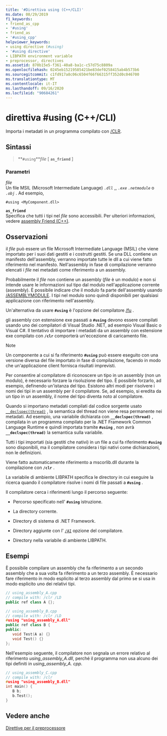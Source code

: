 ```yaml
---
title: '#Direttiva using (C++/CLI)'
ms.date: 08/29/2019
f1_keywords:
- friend_as_cpp
- '#using'
- friend_as
- '#using_cpp'
helpviewer_keywords:
- using directive (#using)
- '#using directive'
- LIBPATH environment variable
- preprocessor, directives
ms.assetid: 870b15e5-f361-40a8-ba1c-c57d75c8809a
ms.openlocfilehash: 0245eb15219585421be83def0258415ab4b573b6
ms.sourcegitcommit: c1fd917a8c06c6504f66f66315ff352d0c046700
ms.translationtype: MT
ms.contentlocale: it-IT
ms.lasthandoff: 09/16/2020
ms.locfileid: "90684261"
---
```

# <a name="using-directive-ccli"></a>direttiva #using (C++/CLI)

Importa i metadati in un programma compilato con [/CLR](../build/reference/clr-common-language-runtime-compilation.md).

## <a name="syntax"></a>Sintassi

> **`#using`***file* [ **`as_friend`** ]

### <a name="parameters"></a>Parametri

*file*\
Un file MSIL (Microsoft Intermediate Language) *`.dll`* ,, *`.exe`* *`.netmodule`* o *`.obj`* . Ad esempio,

`#using <MyComponent.dll>`

**`as_friend`**\
Specifica che tutti i tipi nel *file* sono accessibili. Per ulteriori informazioni, vedere [assembly Friend (C++)](../dotnet/friend-assemblies-cpp.md).

## <a name="remarks"></a>Osservazioni

il *file* può essere un file Microsoft Intermediate Language (MSIL) che viene importato per i suoi dati gestiti e i costrutti gestiti. Se una DLL contiene un manifesto dell'assembly, verranno importate tutte le dll a cui viene fatto riferimento nel manifesto. Nell'assembly in fase di compilazione verranno elencati i *file* nei metadati come riferimento a un assembly.

Probabilmente il *file* non contiene un assembly (*file* è un modulo) e non si intende usare le informazioni sul tipo dal modulo nell'applicazione corrente (assembly). È possibile indicare che il modulo fa parte dell'assembly usando [/ASSEMBLYMODULE](../build/reference/assemblymodule-add-a-msil-module-to-the-assembly.md). I tipi nel modulo sono quindi disponibili per qualsiasi applicazione con riferimento nell'assembly.

Un'alternativa da usare **`#using`** è l'opzione del compilatore [/fu](../build/reference/fu-name-forced-hash-using-file.md) .

gli assembly con estensione exe passati a **`#using`** devono essere compilati usando uno dei compilatori di Visual Studio .NET, ad esempio Visual Basic o Visual C#.  Il tentativo di importare i metadati da un assembly con estensione exe compilato con **`/clr`** comporterà un'eccezione di caricamento file.

> [!NOTE]
> Un componente a cui si fa riferimento **`#using`** può essere eseguito con una versione diversa del file importato in fase di compilazione, facendo in modo che un'applicazione client fornisca risultati imprevisti.

Per consentire al compilatore di riconoscere un tipo in un assembly (non un modulo), è necessario forzare la risoluzione del tipo. È possibile forzarlo, ad esempio, definendo un'istanza del tipo. Esistono altri modi per risolvere i nomi dei tipi in un assembly per il compilatore. Se, ad esempio, si eredita da un tipo in un assembly, il nome del tipo diventa noto al compilatore.

Quando si importano metadati compilati dal codice sorgente usato [`__declspec(thread)`](../cpp/thread.md) , la semantica del thread non viene resa permanente nei metadati. Ad esempio, una variabile dichiarata con **`__declspec(thread)`** , compilata in un programma compilato per la .NET Framework Common Language Runtime e quindi importata tramite **`#using`** , non avrà **`__declspec(thread)`** la semantica sulla variabile.

Tutti i tipi importati (sia gestiti che nativi) in un file a cui fa riferimento **`#using`** sono disponibili, ma il compilatore considera i tipi nativi come dichiarazioni, non le definizioni.

Viene fatto automaticamente riferimento a mscorlib.dll durante la compilazione con **`/clr`** .

La variabile di ambiente LIBPATH specifica le directory in cui eseguire la ricerca quando il compilatore risolve i nomi di file passati a **`#using`** .

Il compilatore cerca i riferimenti lungo il percorso seguente:

- Percorso specificato nell' **`#using`** istruzione.

- La directory corrente.

- Directory di sistema di .NET Framework.

- Directory aggiunte con l' [`/AI`](../build/reference/ai-specify-metadata-directories.md) opzione del compilatore.

- Directory nella variabile di ambiente LIBPATH.

## <a name="examples"></a>Esempi

È possibile compilare un assembly che fa riferimento a un secondo assembly che a sua volta fa riferimento a un terzo assembly. È necessario fare riferimento in modo esplicito al terzo assembly dal primo se si usa in modo esplicito uno dei relativi tipi.

```cpp
// using_assembly_A.cpp
// compile with: /clr /LD
public ref class A {};
```

```cpp
// using_assembly_B.cpp
// compile with: /clr /LD
#using "using_assembly_A.dll"
public ref class B {
public:
   void Test(A a) {}
   void Test() {}
};
```

Nell'esempio seguente, il compilatore non segnala un errore relativo al riferimento *using_assembly_A.dll*, perché il programma non usa alcuno dei tipi definiti in *using_assembly_A. cpp*.

```cpp
// using_assembly_C.cpp
// compile with: /clr
#using "using_assembly_B.dll"
int main() {
   B b;
   b.Test();
}
```

## <a name="see-also"></a>Vedere anche

[Direttive per il preprocessore](../preprocessor/preprocessor-directives.md)
